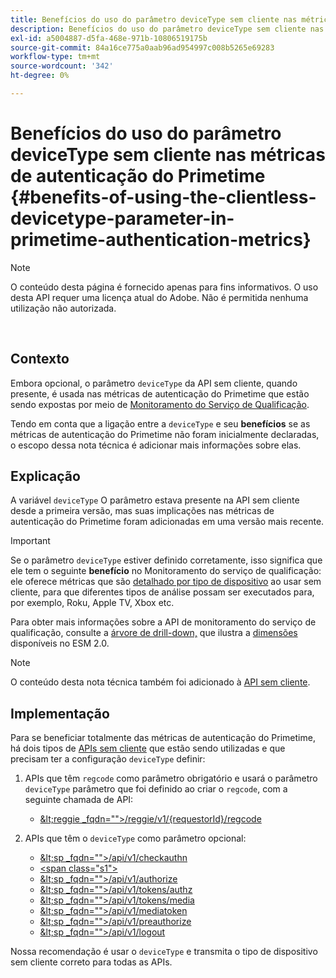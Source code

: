 ```yaml
---
title: Benefícios do uso do parâmetro deviceType sem cliente nas métricas de autenticação do Primetime
description: Benefícios do uso do parâmetro deviceType sem cliente nas métricas de autenticação do Primetime
exl-id: a5004887-d5fa-468e-971b-10806519175b
source-git-commit: 84a16ce775a0aab96ad954997c008b5265e69283
workflow-type: tm+mt
source-wordcount: '342'
ht-degree: 0%

---
```


# Benefícios do uso do parâmetro deviceType sem cliente nas métricas de autenticação do Primetime {#benefits-of-using-the-clientless-devicetype-parameter-in-primetime-authentication-metrics}

>[!NOTE]
>
>O conteúdo desta página é fornecido apenas para fins informativos. O uso desta API requer uma licença atual do Adobe. Não é permitida nenhuma utilização não autorizada.

</br>

## Contexto

Embora opcional, o parâmetro `deviceType` da API sem cliente, quando presente, é usada nas métricas de autenticação do Primetime que estão sendo expostas por meio de [Monitoramento do Serviço de Qualificação](/help/authentication/entitlement-service-monitoring-overview.md).

Tendo em conta que a ligação entre a `deviceType` e seu **benefícios** se as métricas de autenticação do Primetime não foram inicialmente declaradas, o escopo dessa nota técnica é adicionar mais informações sobre elas.

## Explicação

A variável `deviceType` O parâmetro estava presente na API sem cliente desde a primeira versão, mas suas implicações nas métricas de autenticação do Primetime foram adicionadas em uma versão mais recente.



>[!IMPORTANT]
>
>Se o parâmetro `deviceType` estiver definido corretamente, isso significa que ele tem o seguinte **benefício** no Monitoramento do serviço de qualificação: ele oferece métricas que são [detalhado por tipo de dispositivo](/help/authentication/entitlement-service-monitoring-overview.md#clientless_device_type) ao usar sem cliente, para que diferentes tipos de análise possam ser executados para, por exemplo, Roku, Apple TV, Xbox etc.


Para obter mais informações sobre a API de monitoramento do serviço de qualificação, consulte a [árvore de drill-down,](/help/authentication/entitlement-service-monitoring-api.md#drill-down_tree) que ilustra a [dimensões](/help/authentication/entitlement-service-monitoring-overview.md#esm_dimensions) disponíveis no ESM 2.0.

>[!NOTE]
>
>O conteúdo desta nota técnica também foi adicionado à [API sem cliente](#clientless_device_type).




## Implementação

Para se beneficiar totalmente das métricas de autenticação do Primetime, há dois tipos de [APIs sem cliente](#web_srvs_summary) que estão sendo utilizadas e que precisam ter a configuração `deviceType` definir:

1. APIs que têm `regcode` como parâmetro obrigatório e usará o parâmetro `deviceType` parâmetro que foi definido ao criar o `regcode`, com a seguinte chamada de API:
   - [\&lt;reggie _fqdn=&quot;&quot;>/reggie/v1/{requestorId}/regcode](#reg_serv)

1. APIs que têm o `deviceType` como parâmetro opcional:
   - [\&lt;sp _fqdn=&quot;&quot;>/api/v1/checkauthn](#check_authn_token)
   - [&lt;span class=&quot;s1&quot;>](#retrieve_authn_token)
   - [\&lt;sp _fqdn=&quot;&quot;>/api/v1/authorize](#init_authz)
   - [\&lt;sp _fqdn=&quot;&quot;>/api/v1/tokens/authz](#retrieve_authz_token)
   - [\&lt;sp _fqdn=&quot;&quot;>/api/v1/tokens/media](#short_media)
   - [\&lt;sp _fqdn=&quot;&quot;>/api/v1/mediatoken](#short_media)
   - [\&lt;sp _fqdn=&quot;&quot;>/api/v1/preauthorize](#PreAuthZ_Resources)
   - [\&lt;sp _fqdn=&quot;&quot;>/api/v1/logout](#init_logout)

Nossa recomendação é usar o `deviceType` e transmita o tipo de dispositivo sem cliente correto para todas as APIs.

